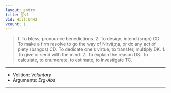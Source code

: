 ```yaml
---
layout: entry
title: སྔོ་√1
vid: Hill:0442
vcount: 1
---
```

> I\. To bless, pronounce benedictions\. 2\. To design, intend (sngo) CD\. To make a firm resolve to go the way of Nirvā;ṇa, or do any act of piety (bsngos) CD\. To dedicate one's virtue; to transfer, multiply DK\. 1\. To give or send with the mind\. 2\. To explain the reason DS\. To calculate, to enumerate, to estimate, to investigate TC\.

---
* Volition: _Voluntary_
* Arguments: _Erg-Abs_

---

